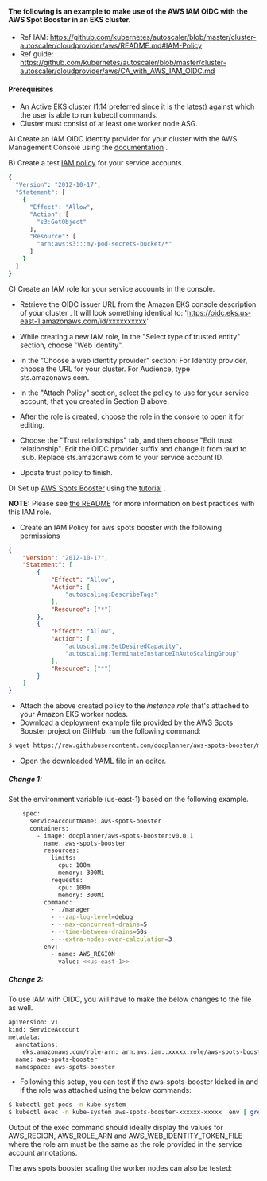 #### The following is an example to make use of the AWS IAM OIDC with the AWS Spot Booster in an EKS cluster.

- Ref IAM: https://github.com/kubernetes/autoscaler/blob/master/cluster-autoscaler/cloudprovider/aws/README.md#IAM-Policy
- Ref guide: https://github.com/kubernetes/autoscaler/blob/master/cluster-autoscaler/cloudprovider/aws/CA_with_AWS_IAM_OIDC.md

#### Prerequisites

- An Active EKS cluster (1.14 preferred since it is the latest) against which the user is able to run kubectl commands.
- Cluster must consist of at least one worker node ASG.

A) Create an IAM OIDC identity provider for your cluster with the AWS Management Console using the [documentation] .

B) Create a test [IAM policy] for your service accounts.

```sh
{
  "Version": "2012-10-17",
  "Statement": [
    {
      "Effect": "Allow",
      "Action": [
        "s3:GetObject"
      ],
      "Resource": [
        "arn:aws:s3:::my-pod-secrets-bucket/*"
      ]
    }
  ]
}
```

C) Create an IAM role for your service accounts in the console.
- Retrieve the OIDC issuer URL from the Amazon EKS console description of your cluster . It will look something identical to:
  'https://oidc.eks.us-east-1.amazonaws.com/id/xxxxxxxxxx'
- While creating a new IAM role, In the "Select type of trusted entity" section, choose "Web identity".
- In the "Choose a web identity provider" section:
  For Identity provider, choose the URL for your cluster.
  For Audience, type sts.amazonaws.com.

- In the "Attach Policy" section, select the policy to use for your service account, that you created in Section B above.
- After the role is created, choose the role in the console to open it for editing.
- Choose the "Trust relationships" tab, and then choose "Edit trust relationship".
  Edit the OIDC provider suffix and change it from :aud to :sub.
  Replace sts.amazonaws.com to your service account ID.
- Update trust policy to finish.

D) Set up [AWS Spots Booster] using the [tutorial] .

__NOTE:__ Please see [the README](README.md#IAM-Policy) for more information on best practices with this IAM role.

- Create an IAM Policy for aws spots booster with the following permissions

```json
{
    "Version": "2012-10-17",
    "Statement": [
        {
            "Effect": "Allow",
            "Action": [
                "autoscaling:DescribeTags"
            ],
            "Resource": ["*"]
        },
        {
            "Effect": "Allow",
            "Action": [
                "autoscaling:SetDesiredCapacity",
                "autoscaling:TerminateInstanceInAutoScalingGroup"
            ],
            "Resource": ["*"]
        }
    ]
}
```

- Attach the above created policy to the *instance role* that's attached to your Amazon EKS worker nodes.
- Download a deployment example file provided by the AWS Spots Booster project on GitHub, run the following command:

```sh
$ wget https://raw.githubusercontent.com/docplanner/aws-spots-booster/main/docs/examples/simple-deployment.yaml
```

- Open the downloaded YAML file in an editor.

##### Change 1:

Set the environment variable (us-east-1) based on the following example.

```sh
    spec:
      serviceAccountName: aws-spots-booster
      containers:
        - image: docplanner/aws-spots-booster:v0.0.1
          name: aws-spots-booster
          resources:
            limits:
              cpu: 100m
              memory: 300Mi
            requests:
              cpu: 100m
              memory: 300Mi
          command:
            - ./manager
            - --zap-log-level=debug
            - --max-concurrent-drains=5
            - --time-between-drains=60s
            - --extra-nodes-over-calculation=3
          env:
            - name: AWS_REGION
              value: <<us-east-1>>
```

##### Change 2:

To use IAM with OIDC, you will have to make the below changes to the file as well.

```sh
apiVersion: v1
kind: ServiceAccount
metadata:
  annotations:
    eks.amazonaws.com/role-arn: arn:aws:iam::xxxxx:role/aws-spots-booster-role   # Add the IAM role created in the above C section.
  name: aws-spots-booster
  namespace: aws-spots-booster
```

- Following this setup, you can test if the aws-spots-booster kicked in and if the role was attached using the below commands:

```sh
$ kubectl get pods -n kube-system
$ kubectl exec -n kube-system aws-spots-booster-xxxxxx-xxxxx  env | grep AWS
```

Output of the exec command should ideally display the values for AWS_REGION, AWS_ROLE_ARN and AWS_WEB_IDENTITY_TOKEN_FILE where the role arn must be the same as the role provided in the service account annotations.

The aws spots booster scaling the worker nodes can also be tested:

[//]: # (TODO: CREATE AN ARTIFICIAL REBALANCERECOMMENDATION)

[//]: #

[AWS Spots Booster]: <https://github.com/docplanner/aws-spots-booster/blob/main/docs/examples/aws-spots-booster-deployment.yaml>
[IAM OIDC]: <https://docs.aws.amazon.com/eks/latest/userguide/enable-iam-roles-for-service-accounts.html>
[IAM policy]: <https://docs.aws.amazon.com/eks/latest/userguide/create-service-account-iam-policy-and-role.html>
[documentation]: <https://docs.aws.amazon.com/eks/latest/userguide/enable-iam-roles-for-service-accounts.html>
[tutorial]: <https://aws.amazon.com/premiumsupport/knowledge-center/eks-cluster-autoscaler-setup/>

   
   
  
